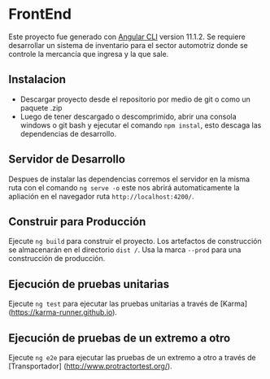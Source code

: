 # FrontEnd

Este proyecto fue generado con [Angular CLI](https://github.com/angular/angular-cli) version 11.1.2.
Se requiere desarrollar un sistema de inventario para el sector automotriz donde se controle la mercancía que ingresa y la que sale.

## Instalacion
* Descargar proyecto desde el repositorio por medio de git o como un paquete .zip
* Luego de tener descargado o descomprimido, abrir una consola windows o git bash y ejecutar el comando `npm instal`, esto descaga las dependencias de desarrollo.

## Servidor de Desarrollo

Despues de instalar las dependencias corremos el servidor en la misma ruta con el comando `ng serve -o` este nos abrirá automaticamente la apliación en el navegador ruta 
`http://localhost:4200/`.

## Construir para Producción

Ejecute `ng build` para construir el proyecto. Los artefactos de construcción se almacenarán en el directorio `dist /`. Usa la marca `--prod` para una construcción de producción.

## Ejecución de pruebas unitarias

Ejecute `ng test` para ejecutar las pruebas unitarias a través de [Karma] (https://karma-runner.github.io).

## Ejecución de pruebas de un extremo a otro

Ejecute `ng e2e` para ejecutar las pruebas de un extremo a otro a través de [Transportador] (http://www.protractortest.org/).
